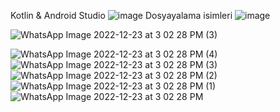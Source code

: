 Kotlin & Android Studio
![image](https://user-images.githubusercontent.com/38388188/210097701-533d960b-353b-4488-9056-c45a9d98da72.png)
Dosyayalama isimleri
![image](https://user-images.githubusercontent.com/38388188/210097773-6364eebe-a338-4287-8bcb-849a40e57c21.png)


![WhatsApp Image 2022-12-23 at 3 02 28 PM (3)](https://user-images.githubusercontent.com/38388188/210097888-928576a5-2507-49b0-a728-d05a2b5b3e79.jpeg)

![WhatsApp Image 2022-12-23 at 3 02 28 PM (4)](https://user-images.githubusercontent.com/38388188/210097939-801a4470-791b-4673-b9fe-3bb05c4eec13.jpeg)
![WhatsApp Image 2022-12-23 at 3 02 28 PM (3)](https://user-images.githubusercontent.com/38388188/210097945-11624794-41ee-4ec9-b998-1b17fc9aa2b1.jpeg )
![WhatsApp Image 2022-12-23 at 3 02 28 PM (2)](https://user-images.githubusercontent.com/38388188/210097948-4635714f-ca69-43e0-b347-6258c4555f22.jpeg )
![WhatsApp Image 2022-12-23 at 3 02 28 PM (1)](https://user-images.githubusercontent.com/38388188/210097953-4a1f839e-dc98-470e-b4d0-7cdb0ca5bafd.jpeg)
![WhatsApp Image 2022-12-23 at 3 02 28 PM](https://user-images.githubusercontent.com/38388188/210097958-78b7f302-e04c-4300-8600-3cba54962476.jpeg )
